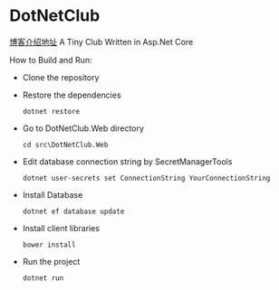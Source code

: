 # DotNetClub
[ 博客介绍地址](http://www.cnblogs.com/scheshan/p/5622904.html)
A Tiny Club Written in Asp.Net Core

How to Build and Run:

*   Clone the repository
*   Restore the dependencies

    ```
    dotnet restore
    ```
*   Go to DotNetClub.Web directory

    ```
    cd src\DotNetClub.Web
    ```
*   Edit database connection string by SecretManagerTools

    ```
    dotnet user-secrets set ConnectionString YourConnectionString
    ```
*   Install Database

    ```
    dotnet ef database update
    ```
*   Install client libraries

    ```
    bower install
    ```
*   Run the project

    ```
    dotnet run
    ```
